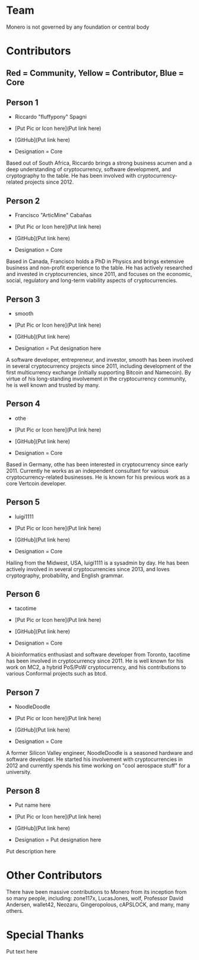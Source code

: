 # Team

Monero is not governed by any foundation or central body

# Contributors

## Red = Community, Yellow = Contributor, Blue = Core

## Person 1

* Riccardo "fluffypony" Spagni

* [Put Pic or Icon here](Put link here)

* [GitHub](Put link here)

* Designation = Core

Based out of South Africa, Riccardo brings a strong business acumen and a deep understanding of cryptocurrency, software development, and cryptography to the table. He has been involved with cryptocurrency-related projects since 2012.

## Person 2

* Francisco "ArticMine" Cabañas

* [Put Pic or Icon here](Put link here)

* [GitHub](Put link here)

* Designation = Core

Based in Canada, Francisco holds a PhD in Physics and brings extensive business and non-profit experience to the table. He has actively researched and invested in cryptocurrencies, since 2011, and focuses on the economic, social, regulatory and long-term viability aspects of cryptocurrencies.

## Person 3

* smooth

* [Put Pic or Icon here](Put link here)

* [GitHub](Put link here)

* Designation = Put designation here

A software developer, entrepreneur, and investor, smooth has been involved in several cryptocurrency projects since 2011, including development of the first multicurrency exchange (initially supporting Bitcoin and Namecoin). By virtue of his long-standing involvement in the cryptocurrency community, he is well known and trusted by many.

## Person 4

* othe

* [Put Pic or Icon here](Put link here)

* [GitHub](Put link here)

* Designation = Core

Based in Germany, othe has been interested in cryptocurrency since early 2011. Currently he works as an independent consultant for various cryptocurrency-related businesses. He is known for his previous work as a core Vertcoin developer.

## Person 5

* luigi1111

* [Put Pic or Icon here](Put link here)

* [GitHub](Put link here)

* Designation = Core

Hailing from the Midwest, USA, luigi1111 is a sysadmin by day. He has been actively involved in several cryptocurrencies since 2013, and loves cryptography, probability, and English grammar.

## Person 6

* tacotime

* [Put Pic or Icon here](Put link here)

* [GitHub](Put link here)

* Designation = Core

A bioinformatics enthusiast and software developer from Toronto, tacotime has been involved in cryptocurrency since 2011. He is well known for his work on MC2, a hybrid PoS/PoW cryptocurrency, and his contributions to various Conformal projects such as btcd.

## Person 7

* NoodleDoodle

* [Put Pic or Icon here](Put link here)

* [GitHub](Put link here)

* Designation = Core

A former Silicon Valley engineer, NoodleDoodle is a seasoned hardware and software developer. He started his involvement with cryptocurrencies in 2012 and currently spends his time working on "cool aerospace stuff" for a university.

## Person 8

* Put name here

* [Put Pic or Icon here](Put link here)

* [GitHub](Put link here)

* Designation = Put designation here

Put description here

# Other Contributors

There have been massive contributions to Monero from its inception from so many people, including: zone117x, LucasJones, wolf, Professor David Andersen, wallet42, Neozaru, Gingeropolous, cAPSLOCK, and many, many others.

# Special Thanks

Put text here
